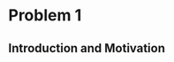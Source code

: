 # Problem 1
## Introduction and Motivation

<!DOCTYPE html>
<html lang="en">
<head>
    <meta charset="UTF-8">
    <meta name="viewport" content="width=device-width, initial-scale=1.0">
    <title>Styled Section Fix</title>
    <style>
        /* Исправленный стиль */
        .static-section {
            background-color: #f9f9f9; /* Светло-серый, но не слишком контрастный */
            padding: 10px 15px;
            border-left: 4px solid #5a9bff; /* Умеренно-синий бордер */
            border-radius: 4px;
            margin-bottom: 15px;
            box-shadow: none; /* Убираем тень, если она ломает макет */
            display: flex; /* Гарантия, что размер блока соответствует контенту */
            align-items: center;
        }

        .static-section h2 {
            font-size: 1.2em; /* Уменьшенный размер для соответствия другим заголовкам */
            font-weight: bold;
            color: #222; /* Чуть темнее для лучшего контраста */
            margin: 0;
        }

        /* Общие стили для остальных секций (если они сбились) */
        details {
            background-color: #f8f8f8;
            border-left: 3px solid #d1d1d1;
            padding: 8px;
            margin-bottom: 8px;
            border-radius: 4px;
        }

        summary {
            font-size: 1em;
            font-weight: bold;
            cursor: pointer;
        }
    </style>
</head>
<body>

    <!-- Исправленная секция -->
    <div class="static-section">
        <h2>Significance of Studying Projectile Motion</h2>
    </div>

</body>
</html>

Projectile motion is a fundamental concept in physics that describes the motion of an object launched into the air, subject only to the force of gravity. Understanding projectile motion is crucial because it provides insights into:

- The behavior of objects in free-fall and how they travel through space.
- The effects of different forces, such as gravity and air resistance, on moving bodies.
- Predicting the trajectory of objects in various real-world scenarios.

Projectile motion is not just a theoretical concept but a practical tool for engineers, scientists, and athletes who need to optimize performance in various applications.

<!DOCTYPE html>
<html lang="en">
<head>
    <meta charset="UTF-8">
    <meta name="viewport" content="width=device-width, initial-scale=1.0">
    <title>Styled Section Fix</title>
    <style>
        /* Исправленный стиль */
        .static-section {
            background-color: #f9f9f9; /* Светло-серый, но не слишком контрастный */
            padding: 10px 15px;
            border-left: 4px solid #5a9bff; /* Умеренно-синий бордер */
            border-radius: 4px;
            margin-bottom: 15px;
            box-shadow: none; /* Убираем тень, если она ломает макет */
            display: flex; /* Гарантия, что размер блока соответствует контенту */
            align-items: center;
        }

        .static-section h2 {
            font-size: 1.2em; /* Уменьшенный размер для соответствия другим заголовкам */
            font-weight: bold;
            color: #222; /* Чуть темнее для лучшего контраста */
            margin: 0;
        }

        /* Общие стили для остальных секций (если они сбились) */
        details {
            background-color: #f8f8f8;
            border-left: 3px solid #d1d1d1;
            padding: 8px;
            margin-bottom: 8px;
            border-radius: 4px;
        }

        summary {
            font-size: 1em;
            font-weight: bold;
            cursor: pointer;
        }
    </style>
</head>
<body>

    <!-- Исправленная секция -->
    <div class="static-section">
        <h2>Practical Applications</h2>
    </div>

</body>
</html>

Studying projectile motion has a wide range of applications across different fields, including:

- Sports: Understanding projectile motion helps athletes optimize their performance in sports like soccer, basketball, and javelin throwing by adjusting angles and forces to achieve maximum range or accuracy.
- Engineering: Engineers use projectile motion principles to design ballistic trajectories, optimize water fountains, and even develop safety mechanisms in vehicles.
- Astrophysics and Space Exploration: The motion of rockets and space probes follows projectile motion principles, taking into account gravity and external forces.
- Military and Defense: The trajectory of missiles, artillery shells, and even drones is based on the principles of projectile motion.

<!DOCTYPE html>
<html lang="en">
<head>
    <meta charset="UTF-8">
    <meta name="viewport" content="width=device-width, initial-scale=1.0">
    <title>Key Parameters Section</title>
    <style>
        body {
            font-family: Arial, sans-serif;
        }

        /* Стилизуем раскрывающуюся секцию */
        details {
            margin-top: 10px;
            border-left: 4px solid #2979ff;
            background-color: #f8f9fa;
            border-radius: 5px;
            transition: all 0.3s ease-in-out;
            box-shadow: none;
            padding: 0;
        }

        details[open] {
            background-color: #ffffff;
        }

        /* Стиль заголовка секции */
        summary {
            font-size: 1.2em;
            font-weight: bold;
            cursor: pointer;
            padding: 10px 15px;
            display: flex;
            align-items: center;
            background-color: #ffffff;
            border-radius: 5px;
            transition: background-color 0.3s ease;
            border-left: 4px solid #2979ff;
            margin: 0;
        }

        summary:hover {
            background-color: #f1f1f1;
        }

        /* Внутреннее содержимое */
        details div {
            padding: 10px 15px;
        }

        details ul {
            padding-left: 30px;
        }

        details li {
            margin-bottom: 5px;
        }
    </style>
</head>
<body>

    <details>
        <summary>Key Parameters Affecting Projectile Motion</summary>
        <div>
            <p>Several parameters influence the behavior of a projectile:</p>
            <ul>
                <li><strong>Initial velocity (v₀):</strong> Determines the overall motion, affecting both range and maximum height.</li>
                <li><strong>Angle of projection (θ):</strong> The launch angle plays a crucial role in optimizing the range and trajectory shape.</li>
                <li><strong>Gravitational acceleration (g):</strong> The constant acceleration due to gravity affects the motion, typically taken as 9.81 m/s² on Earth.</li>
                <li><strong>Launch height (h):</strong> If the projectile is launched from a height, it alters the flight time and final landing position.</li>
                <li><strong>Air resistance (optional consideration):</strong> In real-world scenarios, drag affects the motion but is often neglected in basic models.</li>
            </ul>
            <p>By analyzing how these parameters interact, we can develop accurate models to describe and predict projectile trajectories in different conditions.</p>
        </div>
    </details>

</body>
</html>
